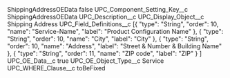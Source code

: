 <?xml version="1.0" encoding="UTF-8"?>
<CustomMetadata xmlns="http://soap.sforce.com/2006/04/metadata" xmlns:xsi="http://www.w3.org/2001/XMLSchema-instance" xmlns:xsd="http://www.w3.org/2001/XMLSchema">
    <label>ShippingAddressOEData</label>
    <protected>false</protected>
    <values>
        <field>UPC_Component_Setting_Key__c</field>
        <value xsi:type="xsd:string">ShippingAddressOEData</value>
    </values>
    <values>
        <field>UPC_Description__c</field>
        <value xsi:nil="true"/>
    </values>
    <values>
        <field>UPC_Display_Object__c</field>
        <value xsi:type="xsd:string">Shipping Address</value>
    </values>
    <values>
        <field>UPC_Field_Definitions__c</field>
        <value xsi:type="xsd:string">[{ 
&quot;type&quot;: &quot;String&quot;, 
&quot;order&quot;: 10, 
&quot;name&quot;: &quot;Service-Name&quot;, 
&quot;label&quot;: &quot;Product Configuration Name&quot; 
},
{ 
&quot;type&quot;: &quot;String&quot;, 
&quot;order&quot;: 10, 
&quot;name&quot;: &quot;City&quot;, 
&quot;label&quot;: &quot;City&quot; 
},
{ 
&quot;type&quot;: &quot;String&quot;, 
&quot;order&quot;: 10, 
&quot;name&quot;: &quot;Address&quot;, 
&quot;label&quot;: &quot;Street &amp; Number &amp; Building Name&quot; 
},
{ 
&quot;type&quot;: &quot;String&quot;, 
&quot;order&quot;: 11, 
&quot;name&quot;: &quot;ZIP code&quot;, 
&quot;label&quot;: &quot;ZIP&quot; 
}
]</value>
    </values>
    <values>
        <field>UPC_OE_Data__c</field>
        <value xsi:type="xsd:boolean">true</value>
    </values>
    <values>
        <field>UPC_OE_Object_Type__c</field>
        <value xsi:type="xsd:string">Service</value>
    </values>
    <values>
        <field>UPC_WHERE_Clause__c</field>
        <value xsi:type="xsd:string">toBeFixed</value>
    </values>
</CustomMetadata>
